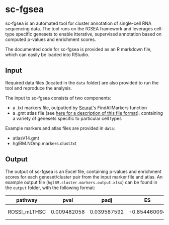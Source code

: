 # sc-fgsea

sc-fgsea is an automated tool for cluster annotation of single-cell RNA sequencing data. The tool runs on the fGSEA framework and leverages cell-type specific genesets to enable itterative, supervised annotation based on computed p-values and enrichment scores.

The documented code for sc-fgsea is provided as an R markdown file, which can easily be loaded into RStudio.

## Input

Required data files (located in the `data` folder) are also provided to run the tool and reproduce the analysis.

The input to sc-fgsea consists of two components:
* a .txt markers file, outputted by [Seurat](https://satijalab.org/seurat/)'s FindAllMarkers function
* a .gmt atlas file (see [here for a description of this file format](https://software.broadinstitute.org/cancer/software/gsea/wiki/index.php/Data_formats#GMT:_Gene_Matrix_Transposed_file_format_.28.2A.gmt.29)), containing a variety of genesets specific to particular cell types

Example markers and atlas files are provided in `data`:
* atlasV14.gmt
* hglBM.NOmp.markers.clust.txt

## Output

The output of sc-fgsea is an Excel file, containing p-values and enrichment scores for each geneset/cluster pair from the input marker file and atlas. An example output file (`hglBM.cluster.markers.output.xlsx`) can be found in the `output` folder, with the following format:

pathway |	pval | padj |	ES | NES | nMoreExtreme | size | leadingEdge | cluster |
:---: | :---: | :---: | :---: | :---: | :---: | :---: | :---: | :---: |
ROSSI_mLTHSC | 0.009482058 | 0.039587592 | -0.854460094 | -1.738297467 | 384 | 3 | CALML4, UPP1, CLU | 1 |
